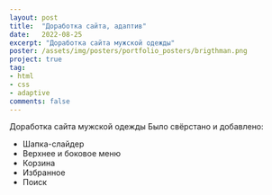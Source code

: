 ```yaml
---
layout: post
title:  "Доработка сайта, адаптив"
date:   2022-08-25
excerpt: "Доработка сайта мужской одежды"
poster: /assets/img/posters/portfolio_posters/brigthman.png
project: true
tag:
- html
- css
- adaptive
comments: false
---
```

Доработка сайта мужской одежды
Было свёрстано и добавлено:
- Шапка-слайдер
- Верхнее и боковое меню
- Корзина
- Избранное
- Поиск
